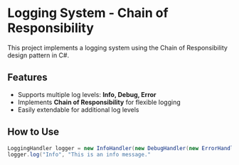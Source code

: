 # Logging System - Chain of Responsibility
This project implements a logging system using the Chain of Responsibility design pattern in C#.

## Features
- Supports multiple log levels: **Info, Debug, Error**
- Implements **Chain of Responsibility** for flexible logging
- Easily extendable for additional log levels

## How to Use
```csharp
LoggingHandler logger = new InfoHandler(new DebugHandler(new ErrorHandler(null)));
logger.log("Info", "This is an info message."
